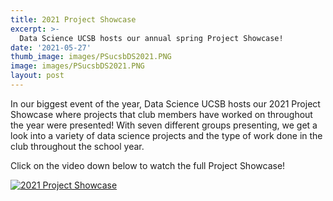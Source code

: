 ```yaml
---
title: 2021 Project Showcase
excerpt: >-
  Data Science UCSB hosts our annual spring Project Showcase!
date: '2021-05-27'
thumb_image: images/PSucsbDS2021.PNG
image: images/PSucsbDS2021.PNG
layout: post
---
```

 In our biggest event of the year, Data Science UCSB hosts our 2021 Project Showcase where projects that club members have worked on throughout the year were presented! With seven different groups presenting, we get a look into a variety of data science projects and the type of work done in the club throughout the school year.

 Click on the video down below to watch the full Project Showcase!

[![2021 Project Showcase](https://res.cloudinary.com/marcomontalbano/image/upload/v1622506545/video_to_markdown/images/google-drive--1ezW-NzZMqaTOB-a-nXOfkvTgH7eWlAiB-c05b58ac6eb4c4700831b2b3070cd403.jpg)](https://drive.google.com/file/d/1ezW-NzZMqaTOB-a-nXOfkvTgH7eWlAiB/view "2021 Project Showcase")

